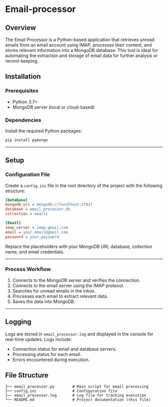 # Email-processor

## Overview
The Email Processor is a Python-based application that retrieves unread emails from an email account using IMAP, processes their content, and stores relevant information into a MongoDB database. This tool is ideal for automating the extraction and storage of email data for further analysis or record-keeping.



## Installation
### Prerequisites
- Python 3.7+
- MongoDB server (local or cloud-based)

### Dependencies
Install the required Python packages:
```bash
pip install pymongo
```

---

## Setup
### Configuration File
Create a `config.ini` file in the root directory of the project with the following structure:

```ini
[Database]
mongodb_uri = mongodb://localhost:27017
database = email_processor_db
collection = emails

[Email]
imap_server = imap.gmail.com
email = your_email@gmail.com
password = your_password
```

Replace the placeholders with your MongoDB URI, database, collection name, and email credentials.

---



### Process Workflow
1. Connects to the MongoDB server and verifies the connection.
2. Connects to the email server using the IMAP protocol.
3. Searches for unread emails in the inbox.
4. Processes each email to extract relevant data.
5. Saves the data into MongoDB.

---

## Logging
Logs are stored in `email_processor.log` and displayed in the console for real-time updates. Logs include:
- Connection status for email and database servers.
- Processing status for each email.
- Errors encountered during execution.


## File Structure
```
├── email_processor.py        # Main script for email processing
├── config.ini                # Configuration file
├── email_processor.log       # Log file for tracking execution
└── README.md                 # Project documentation (this file)
```
